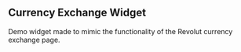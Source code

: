 ## Currency Exchange Widget

Demo widget made to mimic the functionality of the Revolut currency exchange page.